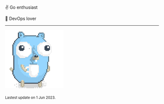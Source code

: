 :v: Go enthusiast

:muscle: DevOps lover

---

![Image alt text](/images/gopher_with_coffee.gif)


<sub>Lastest update on 1 Jun 2023.</sub>
